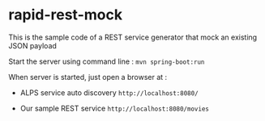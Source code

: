 # rapid-rest-mock
This is the sample code of a REST service generator that mock an existing JSON payload

Start the server using command line :
``
mvn spring-boot:run
``

When server is started, just open a browser at :

* ALPS service auto discovery 
``
http://localhost:8080/
``

* Our sample REST service
``
http://localhost:8080/movies
``
